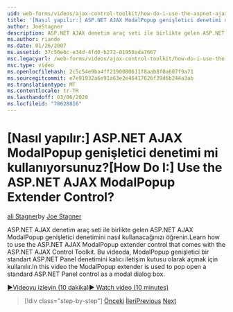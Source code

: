 ```yaml
---
uid: web-forms/videos/ajax-control-toolkit/how-do-i-use-the-aspnet-ajax-modalpopup-extender-control
title: '[Nasıl yapılır:] ASP.NET AJAX ModalPopup genişletici denetimi mi kullanıyorsunuz? | Microsoft Docs'
author: JoeStagner
description: ASP.NET AJAX denetim araç seti ile birlikte gelen ASP.NET AJAX ModalPopup genişletici denetimini nasıl kullanacağınızı öğrenin. Bu videoda ModalPopup genişletici kullanılır...
ms.author: riande
ms.date: 01/26/2007
ms.assetid: 37c50e6c-e34d-4fd0-b272-01950ada7667
msc.legacyurl: /web-forms/videos/ajax-control-toolkit/how-do-i-use-the-aspnet-ajax-modalpopup-extender-control
msc.type: video
ms.openlocfilehash: 2c5c54e9ba4ff2190080611f8aab8f0a607f9a71
ms.sourcegitcommit: e7e91932a6e91a63e2e46417626f39d6b244a3ab
ms.translationtype: MT
ms.contentlocale: tr-TR
ms.lasthandoff: 03/06/2020
ms.locfileid: "78628816"
---
```

# <a name="how-do-i-use-the-aspnet-ajax-modalpopup-extender-control"></a><span data-ttu-id="17da9-105">[Nasıl yapılır:] ASP.NET AJAX ModalPopup genişletici denetimi mi kullanıyorsunuz?</span><span class="sxs-lookup"><span data-stu-id="17da9-105">[How Do I:] Use the ASP.NET AJAX ModalPopup Extender Control?</span></span>

<span data-ttu-id="17da9-106">[ali Stagner](https://github.com/JoeStagner)</span><span class="sxs-lookup"><span data-stu-id="17da9-106">by [Joe Stagner](https://github.com/JoeStagner)</span></span>

<span data-ttu-id="17da9-107">ASP.NET AJAX denetim araç seti ile birlikte gelen ASP.NET AJAX ModalPopup genişletici denetimini nasıl kullanacağınızı öğrenin.</span><span class="sxs-lookup"><span data-stu-id="17da9-107">Learn how to use the ASP.NET AJAX ModalPopup extender control that comes with the ASP.NET AJAX Control Toolkit.</span></span> <span data-ttu-id="17da9-108">Bu videoda, ModalPopup genişletici bir standart ASP.NET Panel denetimini kalıcı iletişim kutusu olarak açmak için kullanılır.</span><span class="sxs-lookup"><span data-stu-id="17da9-108">In this video the ModalPopup extender is used to pop open a standard ASP.NET Panel control as a modal dialog box.</span></span>

[<span data-ttu-id="17da9-109">&#9654;Videoyu izleyin (10 dakika)</span><span class="sxs-lookup"><span data-stu-id="17da9-109">&#9654; Watch video (10 minutes)</span></span>](https://channel9.msdn.com/Blogs/ASP-NET-Site-Videos/how-do-i-use-the-aspnet-ajax-modalpopup-extender-control)

> [!div class="step-by-step"]
> <span data-ttu-id="17da9-110">[Önceki](how-do-i-use-the-aspnet-ajax-popup-control-extender.md)
> [İleri](how-do-i-use-the-aspnet-ajax-alwaysvisible-control-extender.md)</span><span class="sxs-lookup"><span data-stu-id="17da9-110">[Previous](how-do-i-use-the-aspnet-ajax-popup-control-extender.md)
[Next](how-do-i-use-the-aspnet-ajax-alwaysvisible-control-extender.md)</span></span>
